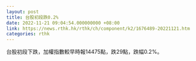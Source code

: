 ```yaml
---
layout: post
title: 台股初段跌0.2%
date: 2022-11-21 09:04:54.000000000 +08:00
link: https://news.rthk.hk/rthk/ch/component/k2/1676489-20221121.htm
categories: rthk
---
```


台股初段下跌，加權指數較早時報14475點，跌29點，跌幅0.2%。
